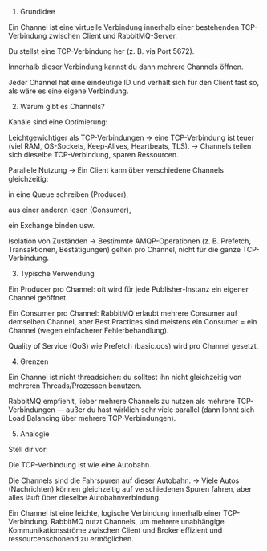 1. Grundidee

Ein Channel ist eine virtuelle Verbindung innerhalb einer bestehenden TCP-Verbindung zwischen Client und RabbitMQ-Server.

Du stellst eine TCP-Verbindung her (z. B. via Port 5672).

Innerhalb dieser Verbindung kannst du dann mehrere Channels öffnen.

Jeder Channel hat eine eindeutige ID und verhält sich für den Client fast so, als wäre es eine eigene Verbindung.

2. Warum gibt es Channels?

Kanäle sind eine Optimierung:

Leichtgewichtiger als TCP-Verbindungen
→ eine TCP-Verbindung ist teuer (viel RAM, OS-Sockets, Keep-Alives, Heartbeats, TLS).
→ Channels teilen sich dieselbe TCP-Verbindung, sparen Ressourcen.

Parallele Nutzung
→ Ein Client kann über verschiedene Channels gleichzeitig:

in eine Queue schreiben (Producer),

aus einer anderen lesen (Consumer),

ein Exchange binden usw.

Isolation von Zuständen
→ Bestimmte AMQP-Operationen (z. B. Prefetch, Transaktionen, Bestätigungen) gelten pro Channel, nicht für die ganze TCP-Verbindung.

3. Typische Verwendung

Ein Producer pro Channel: oft wird für jede Publisher-Instanz ein eigener Channel geöffnet.

Ein Consumer pro Channel: RabbitMQ erlaubt mehrere Consumer auf demselben Channel, aber Best Practices sind meistens ein Consumer = ein Channel (wegen einfacherer Fehlerbehandlung).

Quality of Service (QoS) wie Prefetch (basic.qos) wird pro Channel gesetzt.

4. Grenzen

Ein Channel ist nicht threadsicher: du solltest ihn nicht gleichzeitig von mehreren Threads/Prozessen benutzen.

RabbitMQ empfiehlt, lieber mehrere Channels zu nutzen als mehrere TCP-Verbindungen — außer du hast wirklich sehr viele parallel (dann lohnt sich Load Balancing über mehrere TCP-Verbindungen).

5. Analogie

Stell dir vor:

Die TCP-Verbindung ist wie eine Autobahn.

Die Channels sind die Fahrspuren auf dieser Autobahn.
→ Viele Autos (Nachrichten) können gleichzeitig auf verschiedenen Spuren fahren, aber alles läuft über dieselbe Autobahnverbindung.

Ein Channel ist eine leichte, logische Verbindung innerhalb einer TCP-Verbindung. RabbitMQ nutzt Channels, um mehrere unabhängige Kommunikationsströme zwischen Client und Broker effizient und ressourcenschonend zu ermöglichen.